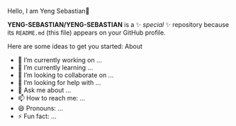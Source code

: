 Hello, I am Yeng Sebastian👋


**YENG-SEBASTIAN/YENG-SEBASTIAN** is a ✨ _special_ ✨ repository because its `README.md` (this file) appears on your GitHub profile.

Here are some ideas to get you started:
About
- 🔭 I’m currently working on ...
- 🌱 I’m currently learning ...
- 👯 I’m looking to collaborate on ...
- 🤔 I’m looking for help with ...
- 💬 Ask me about ...
- 📫 How to reach me: ...
- 😄 Pronouns: ...
- ⚡ Fun fact: ...
